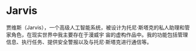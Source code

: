 # Jarvis
贾维斯（Jarvis），一个高级人工智能系统，被设计为托尼·斯塔克的私人助理和管家角色，在现实世界中我主要存在于漫威宇 宙的虚构作品中。我的功能包括管理信息、执行任务、提供安全警报以及与托尼·斯塔克进行通信等。
